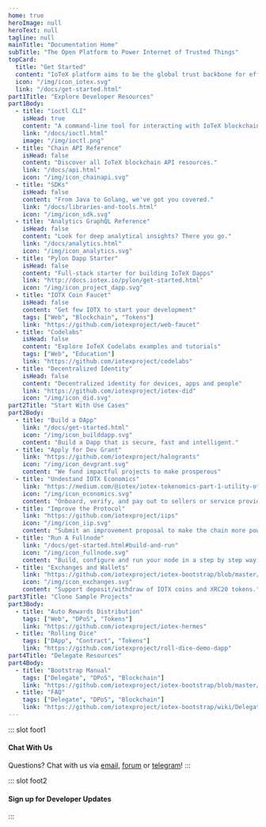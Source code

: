 ```yaml
---
home: true
heroImage: null
heroText: null
tagline: null
mainTitle: "Documentation Home"
subTitle: "The Open Platform to Power Internet of Trusted Things"
topCard:
  title: "Get Started"
  content: "IoTeX platform aims to be the global trust backbone for efficiently connecting distinct parties, where blockchain is the root of trust for this open platform."
  icon: "/img/icon_iotex.svg"
  link: "/docs/get-started.html"
part1Title: "Explore Developer Resources"
part1Body:
  - title: "ioctl CLI"
    isHead: true
    content: "A command-line tool for interacting with IoTeX blockchains."
    link: "/docs/ioctl.html"
    image: "/img/ioctl.png"
  - title: "Chain API Reference"
    isHead: false
    content: "Discover all IoTeX blockchain API resources."
    link: "/docs/api.html"
    icon: "/img/icon_chainapi.svg"
  - title: "SDKs"
    isHead: false
    content: "From Java to Golang, we've got you covered."
    link: "/docs/libraries-and-tools.html"
    icon: "/img/icon_sdk.svg"
  - title: "Analytics GraphQL Reference"
    isHead: false
    content: "Look for deep analytical insights? There you go."
    link: "/docs/analytics.html"
    icon: "/img/icon_analytics.svg"
  - title: "Pylon Dapp Starter"
    isHead: false
    content: "Full-stack starter for building IoTeX Dapps"
    link: "http://docs.iotex.io/pylon/get-started.html"
    icon: "/img/icon_project_dapp.svg"
  - title: "IOTX Coin Faucet"
    isHead: false
    content: "Get few IOTX to start your development"
    tags: ["Web", "Blockchain", "Tokens"]
    link: "https://github.com/iotexproject/web-faucet"
  - title: "Codelabs"
    isHead: false
    content: "Explore IoTeX Codelabs examples and tutorials"
    tags: ["Web", "Education"]
    link: "https://github.com/iotexproject/codelabs"
  - title: "Decentralized Identity"
    isHead: false
    content: "Decentralized identity for devices, apps and people"
    link: "https://github.com/iotexproject/iotex-did"
    icon: "/img/icon_did.svg"
part2Title: "Start With Use Cases"
part2Body:
  - title: "Build a DApp"
    link: "/docs/get-started.html"
    icon: "/img/icon_builddapp.svg"
    content: "Build a Dapp that is secure, fast and intelligent."
  - title: "Apply for Dev Grant"
    link: "https://github.com/iotexproject/halogrants"
    icon: "/img/icon_devgrant.svg"
    content: "We fund impactful projects to make prosperous"
  - title: "Undestand IOTX Economics"
    link: "https://medium.com/@iotex/iotex-tokenomics-part-1-utility-of-the-iotx-token-781ff9c866e3"
    icon: "/img/icon_economics.svg"
    content: "Onboard, verify, and pay out to sellers or service providers."
  - title: "Improve the Protocol"
    link: "https://github.com/iotexproject/iips"
    icon: "/img/icon_iip.svg"
    content: "Submit an improvement proposal to make the chain more powerful."
  - title: "Run A Fullnode"
    link: "/docs/get-started.html#build-and-run"
    icon: "/img/icon_fullnode.svg"
    content: "Build, configure and run your node in a step by step way."
  - title: "Exchanges and Wallets"
    link: "https://github.com/iotexproject/iotex-bootstrap/blob/master/integration/exchange.md"
    icon: "/img/icon_exchanges.svg"
    content: "Support deposit/withdraw of IOTX coins and XRC20 tokens."
part3Title: "Clone Sample Projects"
part3Body:
  - title: "Auto Rewards Distribution"
    tags: ["Web", "DPoS", "Tokens"]
    link: "https://github.com/iotexproject/iotex-hermes"
  - title: "Rolling Dice"
    tags: ["DApp", "Contract", "Tokens"]
    link: "https://github.com/iotexproject/roll-dice-demo-dapp"
part4Title: "Delegate Resources"
part4Body:
  - title: "Bootstrap Manual"
    tags: ["Delegate", "DPoS", "Blockchain"]
    link: "https://github.com/iotexproject/iotex-bootstrap/blob/master/README.md"
  - title: "FAQ"
    tags: ["Delegate", "DPoS", "Blockchain"]
    link: "https://github.com/iotexproject/iotex-bootstrap/wiki/Delegate-Q&A"
---
```


<Home-Content />

::: slot foot1

#### Chat With Us

Questions? Chat with us via [email](mailto:support@iotex.io), [forum](https://community.iotex.io/c/research-development/protocol) or [telegram](https://t.me/IoTeXGroup)!
:::

::: slot foot2

#### Sign up for Developer Updates

<Home-Subscribe />
:::
